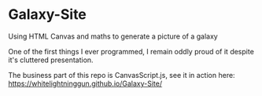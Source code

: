 # Galaxy-Site
Using HTML Canvas and maths to generate a picture of a galaxy

One of the first things I ever programmed, I remain oddly proud of it despite it's cluttered presentation.

The business part of this repo is CanvasScript.js, see it in action here: https://whitelightninggun.github.io/Galaxy-Site/
